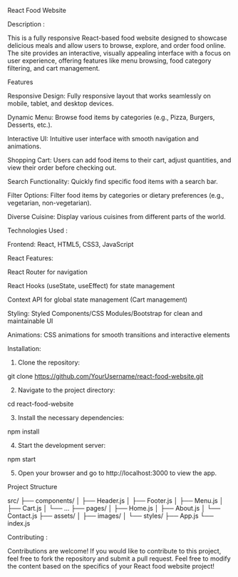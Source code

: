 

React Food Website

Description : 

This is a fully responsive React-based food website designed to showcase delicious meals and allow users to browse, explore, and order food online. The site provides an interactive, visually appealing interface with a focus on user experience, offering features like menu browsing, food category filtering, and cart management.

Features

Responsive Design: Fully responsive layout that works seamlessly on mobile, tablet, and desktop devices.

Dynamic Menu: Browse food items by categories (e.g., Pizza, Burgers, Desserts, etc.).

Interactive UI: Intuitive user interface with smooth navigation and animations.

Shopping Cart: Users can add food items to their cart, adjust quantities, and view their order before checking out.

Search Functionality: Quickly find specific food items with a search bar.

Filter Options: Filter food items by categories or dietary preferences (e.g., vegetarian, non-vegetarian).

Diverse Cuisine: Display various cuisines from different parts of the world.


Technologies Used : 

Frontend: React, HTML5, CSS3, JavaScript

React Features:

React Router for navigation

React Hooks (useState, useEffect) for state management

Context API for global state management (Cart management)


Styling: Styled Components/CSS Modules/Bootstrap for clean and maintainable UI

Animations: CSS animations for smooth transitions and interactive elements


Installation: 

1. Clone the repository:

git clone https://github.com/YourUsername/react-food-website.git


2. Navigate to the project directory:

cd react-food-website


3. Install the necessary dependencies:

npm install


4. Start the development server:

npm start


5. Open your browser and go to http://localhost:3000 to view the app.



Project Structure

src/
├── components/
│   ├── Header.js
│   ├── Footer.js
│   ├── Menu.js
│   ├── Cart.js
│   └── ...
├── pages/
│   ├── Home.js
│   ├── About.js
│   └── Contact.js
├── assets/
│   ├── images/
│   └── styles/
├── App.js
└── index.js


Contributing :

Contributions are welcome! If you would like to contribute to this project, feel free to fork the repository and submit a pull request.
Feel free to modify the content based on the specifics of your React food website project!

